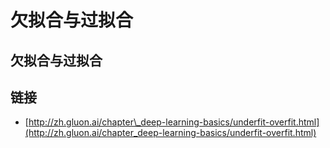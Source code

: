 # 欠拟合与过拟合

## 欠拟合与过拟合

## 链接

* [http://zh.gluon.ai/chapter\_deep-learning-basics/underfit-overfit.html](http://zh.gluon.ai/chapter_deep-learning-basics/underfit-overfit.html)

